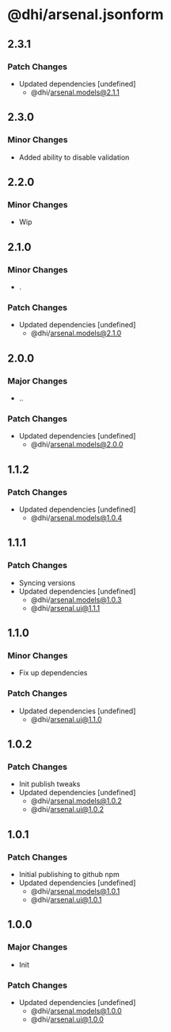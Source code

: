 # @dhi/arsenal.jsonform

## 2.3.1

### Patch Changes

- Updated dependencies [undefined]
  - @dhi/arsenal.models@2.1.1

## 2.3.0

### Minor Changes

- Added ability to disable validation

## 2.2.0

### Minor Changes

- Wip

## 2.1.0

### Minor Changes

- .

### Patch Changes

- Updated dependencies [undefined]
  - @dhi/arsenal.models@2.1.0

## 2.0.0

### Major Changes

- ..

### Patch Changes

- Updated dependencies [undefined]
  - @dhi/arsenal.models@2.0.0

## 1.1.2

### Patch Changes

- Updated dependencies [undefined]
  - @dhi/arsenal.models@1.0.4

## 1.1.1

### Patch Changes

- Syncing versions
- Updated dependencies [undefined]
  - @dhi/arsenal.models@1.0.3
  - @dhi/arsenal.ui@1.1.1

## 1.1.0

### Minor Changes

- Fix up dependencies

### Patch Changes

- Updated dependencies [undefined]
  - @dhi/arsenal.ui@1.1.0

## 1.0.2

### Patch Changes

- Init publish tweaks
- Updated dependencies [undefined]
  - @dhi/arsenal.models@1.0.2
  - @dhi/arsenal.ui@1.0.2

## 1.0.1

### Patch Changes

- Initial publishing to github npm
- Updated dependencies [undefined]
  - @dhi/arsenal.models@1.0.1
  - @dhi/arsenal.ui@1.0.1

## 1.0.0

### Major Changes

- Init

### Patch Changes

- Updated dependencies [undefined]
  - @dhi/arsenal.models@1.0.0
  - @dhi/arsenal.ui@1.0.0
